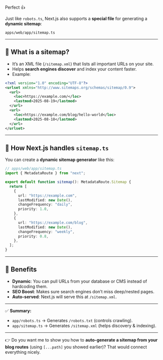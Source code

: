 Perfect 👍

Just like `robots.ts`, Next.js also supports a **special file** for generating a **dynamic sitemap**:

```
apps/web/app/sitemap.ts
```

---

## 📍 What is a sitemap?

* It’s an XML file (`/sitemap.xml`) that lists all important URLs on your site.
* Helps **search engines discover** and index your content faster.
* Example:

```xml
<?xml version="1.0" encoding="UTF-8"?>
<urlset xmlns="http://www.sitemaps.org/schemas/sitemap/0.9">
  <url>
    <loc>https://example.com/</loc>
    <lastmod>2025-08-19</lastmod>
  </url>
  <url>
    <loc>https://example.com/blog/hello-world</loc>
    <lastmod>2025-08-18</lastmod>
  </url>
</urlset>
```

---

## 🔹 How Next.js handles `sitemap.ts`

You can create a **dynamic sitemap generator** like this:

```ts
// apps/web/app/sitemap.ts
import { MetadataRoute } from "next";

export default function sitemap(): MetadataRoute.Sitemap {
  return [
    {
      url: "https://example.com",
      lastModified: new Date(),
      changeFrequency: "daily",
      priority: 1.0,
    },
    {
      url: "https://example.com/blog",
      lastModified: new Date(),
      changeFrequency: "weekly",
      priority: 0.8,
    },
  ];
}
```

---

## 🔹 Benefits

* **Dynamic**: You can pull URLs from your database or CMS instead of hardcoding them.
* **SEO Boost**: Makes sure search engines don’t miss deep/nested pages.
* **Auto-served**: Next.js will serve this at `/sitemap.xml`.

---

✅ **Summary:**

* `app/robots.ts` → Generates `/robots.txt` (controls crawling).
* `app/sitemap.ts` → Generates `/sitemap.xml` (helps discovery & indexing).

---

👉 Do you want me to show you how to **auto-generate a sitemap from your blog routes** (using `[...path]` you showed earlier)? That would connect everything nicely.
